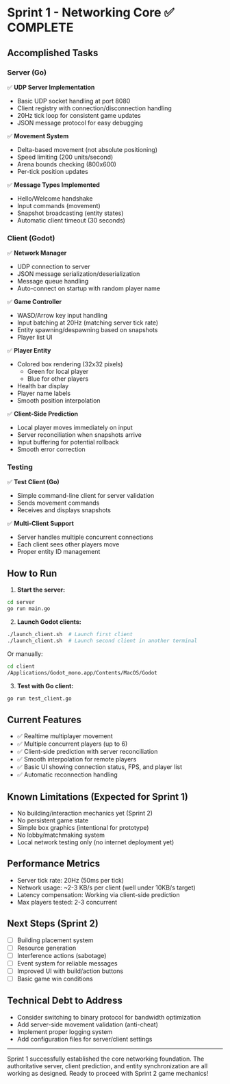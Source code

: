 # Sprint 1 - Networking Core ✅ COMPLETE

## Accomplished Tasks

### Server (Go)
✅ **UDP Server Implementation**
- Basic UDP socket handling at port 8080
- Client registry with connection/disconnection handling
- 20Hz tick loop for consistent game updates
- JSON message protocol for easy debugging

✅ **Movement System**
- Delta-based movement (not absolute positioning)
- Speed limiting (200 units/second)
- Arena bounds checking (800x600)
- Per-tick position updates

✅ **Message Types Implemented**
- Hello/Welcome handshake
- Input commands (movement)
- Snapshot broadcasting (entity states)
- Automatic client timeout (30 seconds)

### Client (Godot)
✅ **Network Manager**
- UDP connection to server
- JSON message serialization/deserialization
- Message queue handling
- Auto-connect on startup with random player name

✅ **Game Controller**
- WASD/Arrow key input handling
- Input batching at 20Hz (matching server tick rate)
- Entity spawning/despawning based on snapshots
- Player list UI

✅ **Player Entity**
- Colored box rendering (32x32 pixels)
  - Green for local player
  - Blue for other players
- Health bar display
- Player name labels
- Smooth position interpolation

✅ **Client-Side Prediction**
- Local player moves immediately on input
- Server reconciliation when snapshots arrive
- Input buffering for potential rollback
- Smooth error correction

### Testing
✅ **Test Client (Go)**
- Simple command-line client for server validation
- Sends movement commands
- Receives and displays snapshots

✅ **Multi-Client Support**
- Server handles multiple concurrent connections
- Each client sees other players move
- Proper entity ID management

## How to Run

1. **Start the server:**
```bash
cd server
go run main.go
```

2. **Launch Godot clients:**
```bash
./launch_client.sh  # Launch first client
./launch_client.sh  # Launch second client in another terminal
```

Or manually:
```bash
cd client
/Applications/Godot_mono.app/Contents/MacOS/Godot
```

3. **Test with Go client:**
```bash
go run test_client.go
```

## Current Features
- ✅ Realtime multiplayer movement
- ✅ Multiple concurrent players (up to 6)
- ✅ Client-side prediction with server reconciliation
- ✅ Smooth interpolation for remote players
- ✅ Basic UI showing connection status, FPS, and player list
- ✅ Automatic reconnection handling

## Known Limitations (Expected for Sprint 1)
- No building/interaction mechanics yet (Sprint 2)
- No persistent game state
- Simple box graphics (intentional for prototype)
- No lobby/matchmaking system
- Local network testing only (no internet deployment yet)

## Performance Metrics
- Server tick rate: 20Hz (50ms per tick)
- Network usage: ~2-3 KB/s per client (well under 10KB/s target)
- Latency compensation: Working via client-side prediction
- Max players tested: 2-3 concurrent

## Next Steps (Sprint 2)
- [ ] Building placement system
- [ ] Resource generation
- [ ] Interference actions (sabotage)
- [ ] Event system for reliable messages
- [ ] Improved UI with build/action buttons
- [ ] Basic game win conditions

## Technical Debt to Address
- Consider switching to binary protocol for bandwidth optimization
- Add server-side movement validation (anti-cheat)
- Implement proper logging system
- Add configuration files for server/client settings

---

Sprint 1 successfully established the core networking foundation. The authoritative server, client prediction, and entity synchronization are all working as designed. Ready to proceed with Sprint 2 game mechanics!